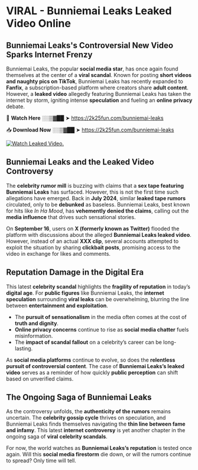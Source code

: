 # VIRAL - Bunniemai Leaks Leaked Video Online

## **Bunniemai Leaks's Controversial New Video Sparks Internet Frenzy**  

Bunniemai Leaks, the popular **social media star**, has once again found themselves at the center of a **viral scandal**. Known for posting **short videos and naughty pics on TikTok**, Bunniemai Leaks has recently expanded to **Fanfix**, a subscription-based platform where creators share **adult content**. However, a **leaked video** allegedly featuring Bunniemai Leaks has taken the internet by storm, igniting intense **speculation** and fueling an **online privacy** debate.  

🔴 **Watch Here** ░░▒▓██ ➤ https://2k25fun.com/bunniemai-leaks  

📥 **Download Now** ░░▒▓██ ➤ https://2k25fun.com/bunniemai-leaks  

[![Watch Leaked Video.](https://miro.medium.com/v2/resize:fit:828/format:webp/1*cilzJN44JGOrTw9NJCrNHA.gif "Watch Leaked Video")](https://2k25fun.com/bunniemai-leaks)

## **Bunniemai Leaks and the Leaked Video Controversy**  

The **celebrity rumor mill** is buzzing with claims that a **sex tape featuring Bunniemai Leaks** has surfaced. However, this is not the first time such allegations have emerged. Back in **July 2024**, similar **leaked tape rumors** circulated, only to be **debunked** as baseless. Bunniemai Leaks, best known for hits like *In Ha Mood*, has **vehemently denied the claims**, calling out the **media influence** that drives such sensational stories.  

On **September 16**, users on **X (formerly known as Twitter)** flooded the platform with discussions about the alleged **Bunniemai Leaks leaked video**. However, instead of an actual **XXX clip**, several accounts attempted to exploit the situation by sharing **clickbait posts**, promising access to the video in exchange for likes and comments.  

## **Reputation Damage in the Digital Era**  

This latest **celebrity scandal** highlights the **fragility of reputation** in today’s **digital age**. For **public figures** like Bunniemai Leaks, the **internet speculation** surrounding **viral leaks** can be overwhelming, blurring the line between **entertainment and exploitation**.  

- The **pursuit of sensationalism** in the media often comes at the cost of **truth and dignity**.  
- **Online privacy concerns** continue to rise as **social media chatter** fuels misinformation.  
- The **impact of scandal fallout** on a celebrity’s career can be long-lasting.  

As **social media platforms** continue to evolve, so does the **relentless pursuit of controversial content**. The case of **Bunniemai Leaks’s leaked video** serves as a reminder of how quickly **public perception** can shift based on unverified claims.  

## **The Ongoing Saga of Bunniemai Leaks**  

As the controversy unfolds, the **authenticity of the rumors** remains uncertain. The **celebrity gossip cycle** thrives on speculation, and Bunniemai Leaks finds themselves navigating the **thin line between fame and infamy**. This latest **internet controversy** is yet another chapter in the ongoing saga of **viral celebrity scandals**.  

For now, the world watches as **Bunniemai Leaks’s reputation** is tested once again. Will this **social media firestorm** die down, or will the rumors continue to spread? Only time will tell.